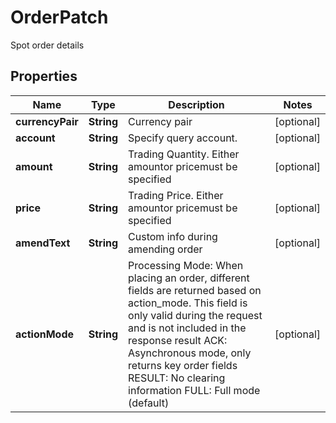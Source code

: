 
# OrderPatch

Spot order details

## Properties

Name | Type | Description | Notes
------------ | ------------- | ------------- | -------------
**currencyPair** | **String** | Currency pair |  [optional]
**account** | **String** | Specify query account. |  [optional]
**amount** | **String** | Trading Quantity. Either amountor pricemust be specified |  [optional]
**price** | **String** | Trading Price. Either amountor pricemust be specified |  [optional]
**amendText** | **String** | Custom info during amending order |  [optional]
**actionMode** | **String** | Processing Mode: When placing an order, different fields are returned based on action_mode. This field is only valid during the request and is not included in the response result ACK: Asynchronous mode, only returns key order fields RESULT: No clearing information FULL: Full mode (default) |  [optional]

